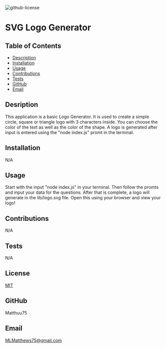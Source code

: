 
  ![github-license](https://img.shields.io/badge/License-MIT-red.svg)

  # SVG Logo Generator

  ## Table of Contents
  * [Description](#description)
  * [Installation](#installation)
  * [Usage](#usage)
  * [Contributions](#contributions)
  * [Tests](#tests)
  * [GitHub](#github)
  * [Email](#email)

  ## Desription
  This application is a basic Logo Generator. It is used to create a simple  circle, square or triangle logo with 3 characters inside. You can choose the color of the text as well as the color of the shape. A logo is generated after input is entered using the "node index.js" promt in the terminal.

  ## Installation
  N/A

  ## Usage
  Start with the input "node index.js" in your terminal. Then follow the promts and input your data for the questions. After that is complete, a logo will generate in the lib/logo.svg file. Open this using your browser and view your logo!

  ## Contributions
  N/A

  ## Tests
  N/A

  ## License
  [MIT](https://choosealicense.com/licenses/mit/)
  
  ## GitHub
  Matthuu75

  ## Email
  MLMatthews75@gmail.com

